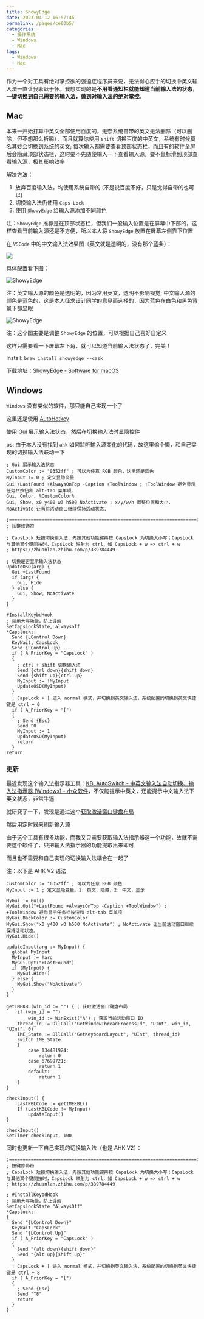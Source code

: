 ```yaml
---
title: ShowyEdge
date: 2023-04-12 16:57:46
permalink: /pages/ce63b5/
categories:
  - 操作系统
  - Windows
  - Mac
tags:
  - Windows
  - Mac
---
```


作为一个对工具有绝对掌控欲的强迫症程序员来说，无法得心应手的切换中英文输入法一直让我耿耿于怀。我想实现的是**不用看通知栏就能知道当前输入法的状态，一键切换到自己需要的输入法，做到对输入法的绝对掌控。**

## Mac

本来一开始打算中英文全部使用百度的，无奈系统自带的英文无法删除（可以删除，但不想那么折腾），而且就算你使用 `shift` 切换百度的中英文，系统有时候莫名其妙会切换到系统的英文; 每次输入都需要查看顶部状态栏，而且有的软件全屏后会隐藏顶部状态栏，这时要不先随便输入一下查看输入源，要不鼠标滑到顶部查看输入源，极其影响效率

解决方法：

1. 放弃百度输入法，均使用系统自带的 (不是说百度不好，只是觉得自带的也可以)
2. 切换输入法仍使用 `Caps Lock`
3. 使用 `ShowyEdge` 给输入源添加不同颜色

注：`ShowyEdge` 推荐是在顶部状态栏，但我们一般输入位置是在屏幕中下部的，这样查看当前输入源还是不方便，所以本人将 `ShowyEdge` 放置在屏幕左侧靠下位置

在 `VSCode` 中的中文输入法效果图（英文就是透明的，没有那个蓝条）：

![](../.vuepress/public/img/mac/067.png)

具体配置看下图：

![ShowyEdge](../.vuepress/public/img/mac/037.png)

注：英文输入源的颜色是透明的，因为常用英文，透明不影响视觉; 中文输入源的颜色是蓝色的，这是本人征求设计同学的意见而选择的，因为蓝色在白色和黑色背景下都显眼

![ShowyEdge](../.vuepress/public/img/mac/038.png)

注：这个图主要是调整 `ShowyEdge` 的位置，可以根据自己喜好自定义

这样只需要看一下屏幕左下角，就可以知道当前输入法状态了，完美！

Install: `brew install showyedge --cask`

下载地址：[ShowyEdge - Software for macOS](https://pqrs.org/osx/ShowyEdge/)

## Windows

`Windows` 没有类似的软件，那只能自己实现一个了

这里还是使用 [AutoHotkey](https://wyagd001.github.io/zh-cn/docs/index.htm)

使用 [Gui](https://wyagd001.github.io/zh-cn/docs/lib/Gui.htm) 展示输入法状态，然后在[切换输入法](/pages/004a3a/#%E9%94%AE%E4%BD%8D%E6%98%A0%E5%B0%84%E5%87%86%E5%A4%87-%E8%87%AA%E5%B7%B1%E5%AE%9E%E7%8E%B0)时显隐控件

ps: 由于本人没有找到 `ahk` 如何监听输入源变化的代码，故这里偷个懒，和自己实现的切换输入法联动一下

```
; Gui 展示输入法状态
CustomColor := "0352ff" ; 可以为任意 RGB 颜色，这里还是蓝色
MyInput := 0 ; 定义显隐变量
Gui +LastFound +AlwaysOnTop -Caption +ToolWindow ; +ToolWindow 避免显示任务栏按钮和 alt-tab 菜单项.
Gui, Color, %CustomColor%
Gui, Show, x0 y400 w3 h500 NoActivate ; x/y/w/h 调整位置和大小，NoActivate 让当前活动窗口继续保持活动状态.

;=====================================================================o
; 按键修饰符

; CapsLock 短按切换输入法，先按其他功能键再按 CapsLock 为切换大小写；CapsLock 与其他某个键同按时，CapsLock 映射为 ctrl，如 CapsLock + w => ctrl + w
; https://zhuanlan.zhihu.com/p/389784449

; 切换是否显示输入法状态
UpdateOSD(arg) {
  Gui +LastFound
  if (arg) {
    Gui, Hide
  } else {
    Gui, Show, NoActivate
  }
}

#InstallKeybdHook
; 禁用大写功能，防止误触
SetCapsLockState, alwaysoff
*Capslock::
  Send {LControl Down}
  KeyWait, CapsLock
  Send {LControl Up}
  if ( A_PriorKey = "CapsLock" )
  {
    ; ctrl + shift 切换输入法
    Send {ctrl down}{shift down}
    Send {shift up}{ctrl up}
    MyInput := !MyInput
    UpdateOSD(MyInput)
  }
  ; CapsLock + [ 进入 normal 模式，并切换到英文输入法，系统配置的切换到英文快捷键是 ctrl + 0
  if ( A_PriorKey = "[")
  {
    ; Send {Esc}
    Send ^0
    MyInput := 1
    UpdateOSD(MyInput)
    return
  }
return
```

### 更新

最近发现这个输入法指示器工具：[KBLAutoSwitch - 中英文输入法自动切换、输入法指示器 [Windows] - 小众软件](https://www.appinn.com/kblautoswitch/)，不仅能提示中英文，还能提示中文输入法下英文状态，非常牛逼

就研究了一下，发现是通过这个[获取激活窗口键盘布局](https://github.com/flyinclouds/KBLAutoSwitch/blob/a34a2bad08fb1dafc70e7ea0b5abd43a3a82da99/KBLAutoSwitch.ahk#L850)

然后用定时器来刷新输入源

由于这个工具有很多功能，而我又只需要获取输入法指示器这一个功能，故就不需要这个软件了，只把输入法指示器的功能提取出来即可

而且也不需要和自己实现的切换输入法耦合在一起了

注：以下是 AHK V2 语法

```
CustomColor := "0352ff" ; 可以为任意 RGB 颜色
MyInput := 1 ; 定义显隐变量。1: 英文，隐藏，2: 中文，显示

MyGui := Gui()
MyGui.Opt("+LastFound +AlwaysOnTop -Caption +ToolWindow") ; +ToolWindow 避免显示任务栏按钮和 alt-tab 菜单项
MyGui.BackColor := CustomColor
MyGui.Show("x0 y400 w3 h500 NoActivate") ; NoActivate 让当前活动窗口继续保持活动状态。
MyGui.Hide()

updateInput(arg := MyInput) {
  global MyInput
  MyInput := !arg
  MyGui.Opt("+LastFound")
  if (MyInput) {
    MyGui.Hide()
  } else {
    MyGui.Show("NoActivate")
  }
}

getIMEKBL(win_id := "") { ; 获取激活窗口键盘布局
	if (win_id = "")
		win_id := WinExist("A") ; 获取当前活动窗口 ID
	thread_id := DllCall("GetWindowThreadProcessId", "UInt", win_id, "UInt", 0)
	IME_State := DllCall("GetKeyboardLayout", "UInt", thread_id)
	switch IME_State
	{
		case 134481924:
			return 0
		case 67699721:
			return 1
		default:
			return 1
	}
}

checkInput() {
	LastKBLCode := getIMEKBL()
	If (LastKBLCode != MyInput)
		updateInput()
}

checkInput()
SetTimer checkInput, 100
```

同时也更新一下自己实现的切换输入法（也是 AHK V2）：

```
;=====================================================================o
; 按键修饰符
; CapsLock 短按切换输入法，先按其他功能键再按 CapsLock 为切换大小写；CapsLock 与其他某个键同按时，CapsLock 映射为 ctrl，如 CapsLock + w => ctrl + w
; https://zhuanlan.zhihu.com/p/389784449

; #InstallKeybdHook
; 禁用大写功能，防止误触
SetCapsLockState "AlwaysOff"
*Capslock::
{
  Send "{LControl Down}"
  KeyWait "CapsLock"
  Send "{LControl Up}"
  if ( A_PriorKey = "CapsLock" )
  {
    Send "{alt down}{shift down}"
    Send "{alt up}{shift up}"
  }
  ; CapsLock + [ 进入 normal 模式，并切换到英文输入法，系统配置的切换到英文快捷键是 ctrl + 8
  if ( A_PriorKey = "[")
  {
    ; Send {Esc}
    Send "^8"
    return
  }
}
```
